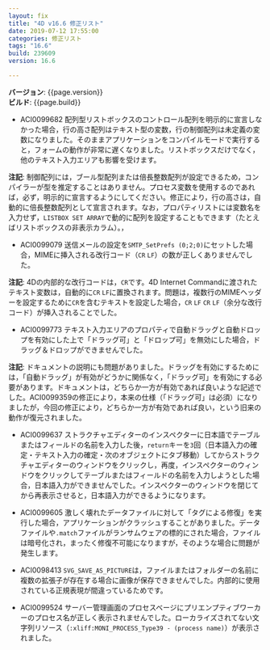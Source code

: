 ```yaml
---
layout: fix
title: "4D v16.6 修正リスト"
date: 2019-07-12 17:55:00
categories: 修正リスト
tags: "16.6"
build: 239609
version: 16.6

---
```


**バージョン**: {{page.version}}  
**ビルド**: {{page.build}}  

* ACI0099682 配列型リストボックスのコントロール配列を明示的に宣言しなかった場合，行の高さ配列はテキスト型の変数，行の制御配列は未定義の変数になりました。そのままアプリケーションをコンパイルモードで実行すると，フォームの動作が非常に遅くなりました。リストボックスだけでなく，他のテキスト入力エリアも影響を受けます。

**注記**: 制御配列には，ブール型配列または倍長整数配列が設定できるため，コンパイラーが型を推定することはありません。プロセス変数を使用するのであれば，必ず，明示的に宣言するようにしてください。修正により，行の高さは，自動的に倍長整数配列として宣言されます。なお，プロパティリストには変数名を入力せず，``LISTBOX SET ARRAY``で動的に配列を設定することもできます（たとえばリストボックスの非表示カラム）。，

* ACI0099079 送信メールの設定を``SMTP_SetPrefs (0;2;0)``にセットした場合，MIMEに挿入される改行コード（``CR`` ``LF``）の数が正しくありませんでした。

**注記**: 4Dの内部的な改行コードは，``CR``です。4D Internet Commandに渡されたテキスト変数は，自動的に``CR`` ``LF``に置換されます。問題は，複数行のMIMEヘッダーを設定するために``CR``を含むテキストを設定した場合，``CR`` ``LF`` ``CR`` ``LF``（余分な改行コード）が挿入されることでした。

* ACI0099773 テキスト入力エリアのプロパティで自動ドラッグと自動ドロップを有効にした上で「ドラッグ可」と「ドロップ可」を無効にした場合，ドラッグ＆ドロップができませんでした。

**注記**: ドキュメントの説明にも問題がありました。ドラッグを有効にするためには，「自動ドラッグ」が有効がどうかに関係なく，「ドラッグ可」を有効にする必要があります。ドキュメントは，どちらか一方が有効であれば良いような記述でした。ACI0099359の修正により，本来の仕様（「ドラッグ可」は必須）になりましたが，今回の修正により，どちらか一方が有効であれば良い，という旧来の動作が復元されました。

* ACI0099637 ストラクチャエディターのインスペクターに日本語でテーブルまたはフィールドの名前を入力した後，``return``キーを``3``回（日本語入力の確定・テキスト入力の確定・次のオブジェクトにタブ移動）してからストラクチャエディターのウィンドウをクリックし，再度，インスペクターのウィンドウをクリックしてテーブルまたはフィールドの名前を入力しようとした場合，日本語入力ができませんでした。インスペクターのウィンドウを閉じてから再表示させると，日本語入力ができるようになります。

* ACI0099605 激しく壊れたデータファイルに対して「タグによる修復」を実行した場合，アプリケーションがクラッシュすることがありました。データファイルや``.match``ファイルがランサムウェアの標的にされた場合，ファイルは暗号化され，まったく修復不可能になりますが，そのような場合に問題が発生します。

* ACI0098413 ``SVG_SAVE_AS_PICTURE``は，ファイルまたはフォルダーの名前に複数の拡張子が存在する場合に画像が保存できませんでした。内部的に使用されている正規表現が間違っているためです。

* ACI0099524 サーバー管理画面のプロセスベージにプリエンプティブワーカーのプロセス名が正しく表示されませんでした。ローカライズされてない文字列リソース（``:xliff:MONI_PROCESS_Type39 - (process name)``）が表示されました。
